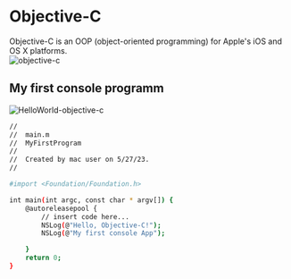 # Objective-C
Objective-C is an OOP (object-oriented programming) for Apple's iOS and OS X platforms.</br>
![objective-c](https://github.com/danielurra/Objective-C/assets/51704179/11818194-b341-4eb4-8450-8fde639f6196)</br>
## My first console programm
![HelloWorld-objective-c](https://github.com/danielurra/Objective-C/assets/51704179/060e3807-ab9e-46cd-8f53-34ad9e1dd340)</br>
```bash
//
//  main.m
//  MyFirstProgram
//
//  Created by mac user on 5/27/23.
//

#import <Foundation/Foundation.h>

int main(int argc, const char * argv[]) {
    @autoreleasepool {
        // insert code here...
        NSLog(@"Hello, Objective-C!");
        NSLog(@"My first console App");

    }
    return 0;
}

```

